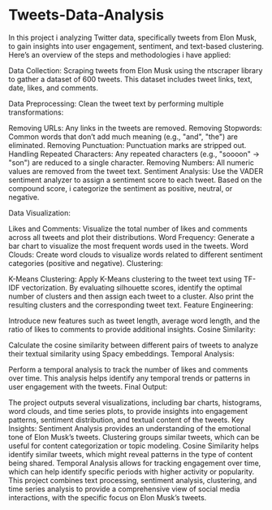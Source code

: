 # Tweets-Data-Analysis
In this project i analyzing Twitter data, specifically tweets from Elon Musk, to gain insights into user engagement, sentiment, and text-based clustering. Here’s an overview of the steps and methodologies i have applied:

Data Collection: Scraping tweets from Elon Musk using the ntscraper library to gather a dataset of 600 tweets. This dataset includes tweet links, text, date, likes, and comments.

Data Preprocessing: Clean the tweet text by performing multiple transformations:

Removing URLs: Any links in the tweets are removed.
Removing Stopwords: Common words that don’t add much meaning (e.g., "and", "the") are eliminated.
Removing Punctuation: Punctuation marks are stripped out.
Handling Repeated Characters: Any repeated characters (e.g., "soooon" → "son") are reduced to a single character.
Removing Numbers: All numeric values are removed from the tweet text.
Sentiment Analysis: Use the VADER sentiment analyzer to assign a sentiment score to each tweet. Based on the compound score, i categorize the sentiment as positive, neutral, or negative.

Data Visualization:

Likes and Comments: Visualize the total number of likes and comments across all tweets and plot their distributions.
Word Frequency: Generate a bar chart to visualize the most frequent words used in the tweets.
Word Clouds: Create word clouds to visualize words related to different sentiment categories (positive and negative).
Clustering:

K-Means Clustering: Apply K-Means clustering to the tweet text using TF-IDF vectorization. By evaluating silhouette scores, identify the optimal number of clusters and then assign each tweet to a cluster.
Also print the resulting clusters and the corresponding tweet text.
Feature Engineering:

Introduce new features such as tweet length, average word length, and the ratio of likes to comments to provide additional insights.
Cosine Similarity:

Calculate the cosine similarity between different pairs of tweets to analyze their textual similarity using Spacy embeddings.
Temporal Analysis:

Perform a temporal analysis to track the number of likes and comments over time. This analysis helps identify any temporal trends or patterns in user engagement with the tweets.
Final Output:

The project outputs several visualizations, including bar charts, histograms, word clouds, and time series plots, to provide insights into engagement patterns, sentiment distribution, and textual content of the tweets.
Key Insights:
Sentiment Analysis provides an understanding of the emotional tone of Elon Musk’s tweets.
Clustering groups similar tweets, which can be useful for content categorization or topic modeling.
Cosine Similarity helps identify similar tweets, which might reveal patterns in the type of content being shared.
Temporal Analysis allows for tracking engagement over time, which can help identify specific periods with higher activity or popularity.
This project combines text processing, sentiment analysis, clustering, and time series analysis to provide a comprehensive view of social media interactions, with the specific focus on Elon Musk’s tweets.
